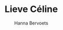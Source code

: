 ---
title: "Lieve Céline"
author: "Hanna Bervoets"
isbn: "9020410482"
isbn13: "9789020410488"
rating: "4"
publisher: "L.J. Veen"
pages: "204"
publishYear: "2011"
read: "2019"
goodreads_id: "10420416"
language: "nl"
---